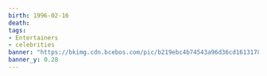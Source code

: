 ```yaml
---
birth: 1996-02-16
death:
tags: 
- Entertainers
- celebrities
banner: "https://bkimg.cdn.bcebos.com/pic/b219ebc4b74543a96d36cd1613178a82b901143e?x-bce-process=image/watermark,image_d2F0ZXIvYmFpa2UxNTA=,g_7,xp_5,yp_5"
banner_y: 0.28
---
```

